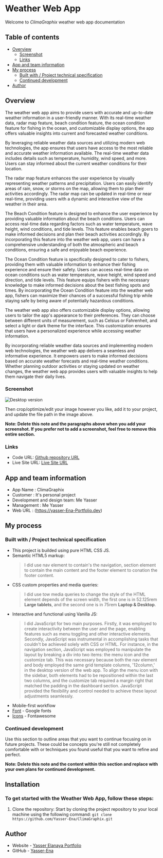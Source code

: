 # Weather Web App

Welcome to *ClimaGraphix* weather web app documentation

## Table of contents

- [Overview](#overview)
  - [Screenshot](#screenshot)
  - [Links](#links)
- [App and team information](#App-and-team-information)
- [My process](#my-process)
  - [Built with / Project technical specification](#built-with/Project-technical-specification)
  - [Continued development](#continued-development)
- [Author](#author)


## Overview

The weather web app aims to provide users with accurate and up-to-date weather information in a user-friendly manner. With its real-time weather data, radar map feature, beach condition feature, the ocean condition feature for fishing in the ocean, and customizable display options, the app offers valuable insights into current and forecasted weather conditions.

By leveraging reliable weather data sources and utilizing modern web technologies, the app ensures that users have access to the most reliable and accurate weather information available. The real-time weather data includes details such as temperature, humidity, wind speed, and more. Users can stay informed about the current weather conditions for their location.

The radar map feature enhances the user experience by visually representing weather patterns and precipitation. Users can easily identify areas of rain, snow, or storms on the map, allowing them to plan their activities accordingly. The radar map can be updated in real-time or near real-time, providing users with a dynamic and interactive view of the weather in their area.

The Beach Condition feature is designed to enhance the user experience by providing valuable information about the beach conditions. Users can access real-time data regarding factors such as water temperature, wave height, wind conditions, and tide levels. This feature enables beach goers to make informed decisions and plan their beach activities accordingly. By incorporating this feature into the weather web app, users can have a comprehensive understanding of both the atmospheric and beach conditions, ensuring a safe and enjoyable beach experience.

The Ocean Condition feature is specifically designed to cater to fishers, providing them with valuable information to enhance their fishing experience and ensure their safety. Users can access real-time data on ocean conditions such as water temperature, wave height, wind speed and direction, and tide levels. This feature equips fishers with the necessary knowledge to make informed decisions about the best fishing spots and times. By incorporating the Ocean Condition feature into the weather web app, fishers can maximize their chances of a successful fishing trip while staying safe by being aware of potentially hazardous conditions.

The weather web app also offers customizable display options, allowing users to tailor the app's appearance to their preferences. They can choose between different units of measurement, such as Celsius or Fahrenheit, and select a light or dark theme for the interface. This customization ensures that users have a personalized experience while accessing weather information.

By incorporating reliable weather data sources and implementing modern web technologies, the weather web app delivers a seamless and informative experience. It empowers users to make informed decisions based on accurate weather forecasts and real-time weather conditions. Whether planning outdoor activities or staying updated on weather changes, the weather web app provides users with valuable insights to help them navigate their daily lives.


### Screenshot

![Desktop version](./images/127.0.0.1_5502_home.html(Nest%20Hub%20Max).png)


Then crop/optimize/edit your image however you like, add it to your project, and update the file path in the image above.

**Note: Delete this note and the paragraphs above when you add your screenshot. If you prefer not to add a screenshot, feel free to remove this entire section.**

### Links

- Code URL: [Github repository URL](https://github.com/Yasser-Ena/ClimaGraphix)
- Live Site URL: [Live Site URL](https://inquisitive-salamander-3892b1.netlify.app/)

## App and team information
- App Name                   : ClimaGraphix
- Customer                   : It's personal project
- Development and design team: Me Yasser
- Management                 : Me Yasser 
- Web URL                    : (https://yasser-Ena-Portfolio.dev)


## My process 

### Built with / Project technical specification

- This project is builded using pure HTML CSS JS.
- Semantic HTML5 markup:
  > I did use nav element to contain's the navigation, section element to contain the main content and the footer element to conation the footer content.
- CSS custom properties and media queries:
  >I did use tow media queries to change the style of the HTML element depends of the screen width, the first one is in 52.125rem **Large tablets**, and the second one is in 75rem **Laptop & Desktop**.
- Interactive and functional using Vanilla JS:
  >I did JavaScript for two main purposes. Firstly, it was employed to create interactivity between the user and the page, enabling features such as menu toggling and other interactive elements. Secondly, JavaScript was instrumental in accomplishing tasks that couldn't be achieved solely with CSS or HTML. For instance, in the navigation section, JavaScript was employed to manipulate the layout by breaking a div into two items: the menu icon and the customize tab. This was necessary because both the nav element and body employed the same grid template columns, '12column,' in the desktop version of the web app. To align the menu icon with the sidebar, both elements had to be repositioned within the last two columns, and the customize tab required a margin right that matched the padding in the dashboard section. JavaScript provided the flexibility and control needed to achieve these layout adjustments seamlessly.
- Mobile-first workflow
- [Font](https://fonts.google.com/specimen/Nunito) - Google fonts
- [Icons](https://fontawesome.com) - Fontawesome

### Continued development

Use this section to outline areas that you want to continue focusing on in future projects. These could be concepts you're still not completely comfortable with or techniques you found useful that you want to refine and perfect.

**Note: Delete this note and the content within this section and replace with your own plans for continued development.**


## Installation

### To get started with the Weather Web App, follow these steps:

1. Clone the repository: Start by cloning the project repository to your local machine using the following command:
`git clone https://github.com/Yasser-Ena/ClimaGraphix.git`



## Author

- Website - [Yasser Elanaya Portfolio](https://648d94afdeb93b719786d9d7--nimble-tarsier-f34414.netlify.app/)
- GitHub - [Yasser-Ena](https://github.com/Yasser-Ena)
